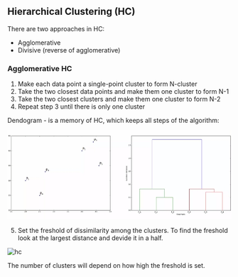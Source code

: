 ## Hierarchical Clustering (HC)
There are two approaches in HC:
- Agglomerative
- Divisive (reverse of agglomerative)

### Agglomerative HC
1. Make each data point a single-point cluster to form N-cluster
2. Take the two closest data points and make them one cluster to form N-1
3. Take the two closest clusters and make them one cluster to form N-2
4. Repeat step 3 until there is only one cluster

Dendogram - is a memory of HC, which keeps all steps of the algorithm:

![dendogram](https://github.com/vgorbic1/data-science/blob/master/Machine%20Learning/images/dg.jpg)

5. Set the freshold of dissimilarity among the clusters. To find the freshold look at the largest distance and
devide it in a half.

![hc](https://github.com/vgorbic1/data-science/blob/master/Machine%20Learning/images/dg1.jpg)

The number of clusters will depend on how high the freshold is set.
